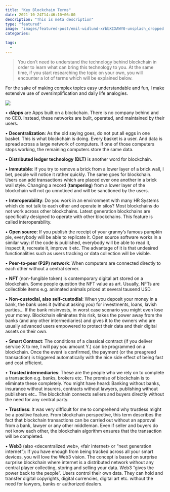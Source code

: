 ```yaml
---
title: "Key Blockchain Terms"
date: 2021-10-24T14:46:10+06:00
description: "This is meta description"
type: "featured"
image: "images/featured-post/emil-widlund-xrbbXIXAWY0-unsplash_cropped.jpg"
categories: 

tags:
  -
---
```



> You don’t need to understand the technology behind blockchain in order to learn what can bring this technology to you. At the same time, if you start researching the topic on your own, you will encounter a lot of terms which will be explained below. 

For the sake of making complex topics easy understandable and fun, I make extensive use of oversimplification and daily life analogies.

![](../images/post-img.jpg)

•	**dApps**
 are Apps built on a blockchain. There is no company behind and no CEO. Instead, these networks are built, operated, and maintained by their users.


•	**Decentralization**: As the old saying goes, do not put all eggs in one basket. This is what blockchain is doing. Every basket is a user. And data is spread across a large network of computers. If one of those computers stops working, the remaining computers store the same data.


•	**Distributed ledger technology (DLT)** is another word for blockchain.


•	**Immutable**: If you try to remove a brick from a lower layer of a brick wall, I bet, people will notice it rather quickly. The same goes for blockchain. Users can add transactions which are placed over one another in a brick wall style. Changing a record (**tampering**) from a lower layer of the blockchain will not go unnoticed and will be sanctioned by the users.  

• **Interoperability**: Do you work in an environment with many HR Systems which do not talk to each other and operate in silos? Most blockchains do not work across other blockchains. Latest generation blockchains are specifically designed to operate with other blockchains. This feature is called interoperability.  


•	**Open source**: If you publish the receipt of your granny’s famous pumpkin pie, everybody will be able to replicate it. Open source software works in a similar way: if the code is published, everybody will be able to read it, inspect it, recreate it, improve it etc. The advantage of it is that undesired functionalities such as users tracking or data collection will be visible. 


•	**Peer-to-peer (P2P) network**: When computers are connected directly to each other without a central server. 


•	**NFT** (non-fungible token) is contemporary digital art stored on a blockchain. Some people question the NFT value as art. Usually, NFTs are collectible items e.g. animated animals priced at several tausend USD.  


•	**Non-custodial, also self-custodial**: When you deposit your money in a bank, the bank uses it (without asking you) for investments, loans, lavish parties... If the bank misinvests, in worst case scenario you might even lose your money. Blockchain eliminates this risk, takes the power away from the banks (and any other intermediaries) and gives it to the owners who are usually advanced users empowered to protect their data and their digital assets on their own.  


•	**Smart Contract**: The conditions of a classical contract (if you deliver service X to me, I will pay you amount Y.) can be programmed on a blockchain. Once the event is confirmed, the payment (or the preagreed transaction) is triggered automatically with the nice side effect of being fast and cost efficient.  


•	**Trusted intermediaries**: These are the people who we rely on to complete a transaction e.g. banks, brokers etc. The promise of blockchain is to eliminate these completely. You might have heard: Banking without banks, insurance without insurers, contracts without lawyers, publishing without publishers etc.. The blockchain connects sellers and buyers directly without the need for any central party. 


•	**Trustless**: It was very difficult for me to comprehend why trustless might be a positive feature. From blockchain perspective, this term describes the fact that blockchain transactions can be carried out without an approval from a bank, lawyer or any other middleman. Even if seller and buyers do not know each other, the blockchain algorithm ensures that the transaction will be completed.    


•	**Web3** (also «decentralized web», «fair internet» or “next generation internet”): If you have enough from being tracked across all your smart devices, you will love the Web3 vision. The concept is based on surprise surprise blockchain where internet is a distributed network without any central player collecting, storing and selling your data. Web3 “gives the power back to the people”. Users control their own data. They can hold and transfer digital copyrights, digital currencies, digital art etc. without the need for lawyers, banks or authorized dealers. 













